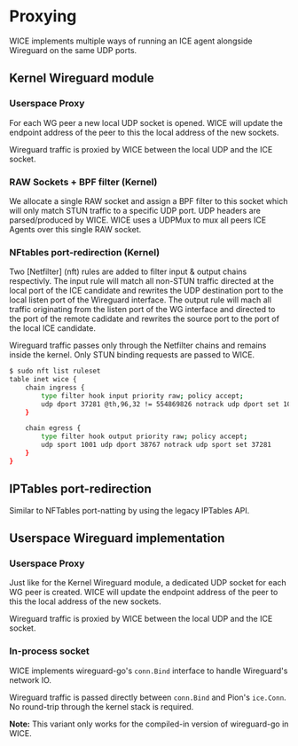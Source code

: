 # Proxying

WICE implements multiple ways of running an ICE agent alongside Wireguard on the same UDP ports.

## Kernel Wireguard module

### Userspace Proxy

For each WG peer a new local UDP socket is opened.
WICE will update the endpoint address of the peer to this the local address of the new sockets.

Wireguard traffic is proxied by WICE between the local UDP and the ICE socket.

### RAW Sockets + BPF filter (Kernel)

We allocate a single RAW socket and assign a BPF filter to this socket which will only match STUN traffic to a specific UDP port.
UDP headers are parsed/produced by WICE.
WICE uses a UDPMux to mux all peers ICE Agents over this single RAW socket. 

### NFtables port-redirection (Kernel)

Two [Netfilter] (nft) rules are added to filter input & output chains respectivly.
The input rule will match all non-STUN traffic directed at the local port of the ICE candidate and rewrites the UDP destination port to the local listen port of the Wireguard interface.
The output rule will mach all traffic originating from the listen port of the WG interface and directed to the port of the remote cadidate and rewrites the source port to the port of the local ICE candidate.  

Wireguard traffic passes only through the Netfilter chains and remains inside the kernel.
Only STUN binding requests are passed to WICE.

```bash
$ sudo nft list ruleset
table inet wice {
    chain ingress {
        type filter hook input priority raw; policy accept;
        udp dport 37281 @th,96,32 != 554869826 notrack udp dport set 1001
    }

    chain egress {
        type filter hook output priority raw; policy accept;
        udp sport 1001 udp dport 38767 notrack udp sport set 37281
    }
}
```

## IPTables port-redirection

Similar to NFTables port-natting by using the legacy IPTables API.

## Userspace Wireguard implementation

### Userspace Proxy

Just like for the Kernel Wireguard module, a dedicated UDP socket for each WG peer is created.
WICE will update the endpoint address of the peer to this the local address of the new sockets.

Wireguard traffic is proxied by WICE between the local UDP and the ICE socket.

### In-process socket

WICE implements wireguard-go's `conn.Bind` interface to handle Wireguard's network IO.

Wireguard traffic is passed directly between `conn.Bind` and Pion's `ice.Conn`.
No round-trip through the kernel stack is required.

**Note:** This variant only works for the compiled-in version of wireguard-go in WICE.

